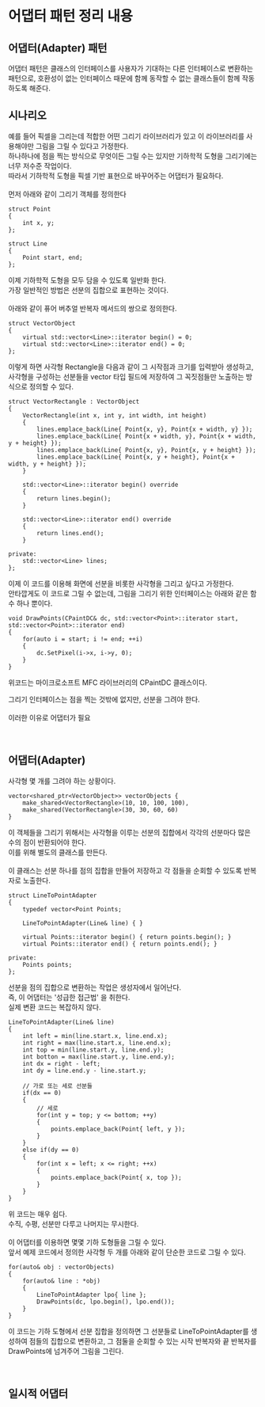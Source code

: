 # 어댑터 패턴 정리 내용

## 어댑터(Adapter) 패턴
어댑터 패턴은 클래스의 인터페이스를 사용자가 기대하는 다른 인터페이스로 변환하는 패턴으로, 호환성이 없는 인터페이스 때문에 함께 동작할 수 없는 클래스들이 함께 작동하도록 해준다.

## 시나리오
예를 들어 픽셀을 그리는데 적합한 어떤 그리기 라이브러리가 있고 이 라이브러리를 사용해야만 그림을 그릴 수 있다고 가정한다.
<br>
하나하나에 점을 찍는 방식으로 무엇이든 그릴 수는 있지만 기하학적 도형을 그리기에는 너무 저수준 작업이다.
<br>
따라서 기하학적 도형을 픽셀 기반 표현으로 바꾸어주는 어댑터가 필요하다.
<br>
<br>
먼저 아래와 같이 그리기 객체를 정의한다

```
struct Point
{
    int x, y;
};

struct Line
{
    Point start, end;
};
```

이제 기하학적 도형을 모두 담을 수 있도록 일반화 한다.
<br>
가장 일반적인 방법은 선분의 집합으로 표현하는 것이다.
<br>
<br>
아래와 같이 퓨어 버추얼 반복자 메서드의 쌍으로 정의한다.
  
```
struct VectorObject
{
    virtual std::vector<Line>::iterator begin() = 0;
    virtual std::vector<Line>::iterator end() = 0;
};
```

이렇게 하면 사각형 Rectangle을 다음과 같이 그 시작점과 크기를 입력받아 생성하고, 사각형을 구성하는 선분들을 vector 타입 필드에 저장하여 그 꼭짓점들만 노출하는 방식으로 정의할 수 있다.

```
struct VectorRectangle : VectorObject
{
    VectorRectangle(int x, int y, int width, int height)
    {
        lines.emplace_back(Line{ Point{x, y}, Point{x + width, y} });
        lines.emplace_back(Line{ Point{x + width, y}, Point{x + width, y + height} });
        lines.emplace_back(Line{ Point{x, y}, Point{x, y + height} });
        lines.emplace_back(Line{ Point{x, y + height}, Point{x + width, y + height} });
    }
    
    std::vector<Line>::iterator begin() override 
    {
        return lines.begin();
    }
    
    std::vector<Line>::iterator end() override
    {
        return lines.end();
    }
    
private:
    std::vector<Line> lines;
};
```

이제 이 코드를 이용해 화면에 선분을 비롯한 사각형을 그리고 싶다고 가정한다.
<br>
안타깝게도 이 코드로 그릴 수 없는데, 그림을 그리기 위한 인터페이스는 아래와 같은 함수 하나 뿐이다.

```
void DrawPoints(CPaintDC& dc, std::vector<Point>::iterator start, std::vector<Point>::iterator end)
{
    for(auto i = start; i != end; ++i)
    {
        dc.SetPixel(i->x, i->y, 0);
    }
}
```

위코드는 마이크로소프트 MFC 라이브러리의 CPaintDC 클래스이다.
<br>

그리기 인터페이스는 점을 찍는 것밖에 없지만, 선분을 그려야 한다.
<br>
<br>
이러한 이유로 어댑터가 필요


<br>

## 어댑터(Adapter)
사각형 몇 개를 그려야 하는 상황이다.

```
vector<shared_ptr<VectorObject>> vectorObjects {
    make_shared<VectorRectangle>(10, 10, 100, 100),
    make_shared(VectorRectangle>(30, 30, 60, 60)
}
```

이 객체들을 그리기 위해서는 사각형을 이루는 선분의 집합에서 각각의 선분마다 많은 수의 점이 반환되어야 한다.
<br>
이를 위해 별도의 클래스를 만든다.
<br>
<br>
이 클래스는 선분 하나를 점의 집합을 만들어 저장하고 각 점들을 순회할 수 있도록 반복자로 노출한다.

```
struct LineToPointAdapter
{
    typedef vector<Point Points;
    
    LineToPointAdapter(Line& line) { }
    
    virtual Points::iterator begin() { return points.begin(); }
    virtual Points::iterator end() { return points.end(); }
    
private:
    Points points;
};
```

선분을 점의 집합으로 변환하는 작업은 생성자에서 일어난다.
<br>
즉, 이 어댑터는 '성급한 접근법' 을 취한다.
<br>
실제 변환 코드는 복잡하지 않다.

```
LineToPointAdapter(Line& line)
{
    int left = min(line.start.x, line.end.x);
    int right = max(line.start.x, line.end.x);
    int top = min(line.start.y, line.end.y);
    int botton = max(line.start.y, line.end.y);
    int dx = right - left;
    int dy = line.end.y - line.start.y;
    
    // 가로 또는 세로 선분들
    if(dx == 0)
    {
        // 세로
        for(int y = top; y <= bottom; ++y)
        {
            points.emplace_back(Point{ left, y });
        }
    }
    else if(dy == 0)
    {
        for(int x = left; x <= right; ++x)
        {
            points.emplace_back(Point{ x, top });
        }
    }
}
```

위 코드는 매우 쉽다.
<br>
수직, 수평, 선분만 다루고 나머지는 무시한다.
<br>
<br>
이 어댑터를 이용하면 몇몇 기하 도형들을 그릴 수 있다.
<br>
앞서 예제 코드에서 정의한 사각형 두 개를 아래와 같이 단순한 코드로 그릴 수 있다.

```
for(auto& obj : vectorObjects)
{
    for(auto& line : *obj)
    {
        LineToPointAdapter lpo{ line };
        DrawPoints(dc, lpo.begin(), lpo.end());
    }
}
```

이 코드는 기하 도형에서 선분 집합을 정의하면 그 선분들로 LineToPointAdapter를 생성하여 점들의 집합으로 변환하고, 그 점둘을 순회할 수 있는 시작 반복자와 끝 반복자를 DrawPoints에 넘겨주어 그림을 그린다.

<br>

## 일시적 어댑터



























